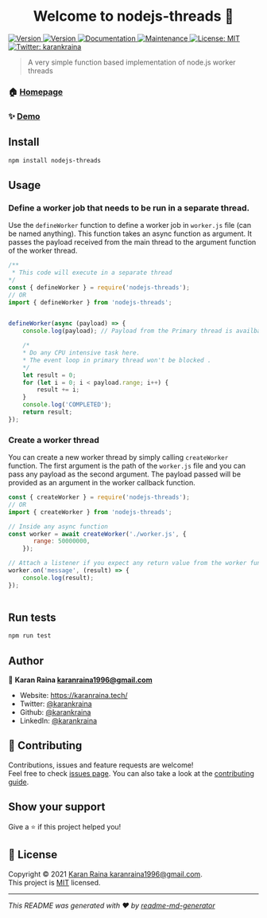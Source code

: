 <h1 align="center">Welcome to nodejs-threads 👋</h1>
<p>
  <a href="https://circleci.com/gh/karankraina/nodejs-threads/tree/main.svg?style=svg" target="_blank">
    <img alt="Version" src="https://circleci.com/gh/karankraina/nodejs-threads/tree/main.svg?style=svg">
  </a>
  <a href="https://www.npmjs.com/package/nodejs-threads" target="_blank">
    <img alt="Version" src="https://img.shields.io/npm/v/nodejs-threads.svg">
  </a>
  <a href="https://github.com/karankraina/nodejs-threads#readme" target="_blank">
    <img alt="Documentation" src="https://img.shields.io/badge/documentation-yes-brightgreen.svg" />
  </a>
  <a href="https://github.com/karankraina/nodejs-threads/graphs/commit-activity" target="_blank">
    <img alt="Maintenance" src="https://img.shields.io/badge/Maintained%3F-yes-green.svg" />
  </a>
  <a href="https://github.com/karankraina/nodejs-threads/blob/master/LICENSE" target="_blank">
    <img alt="License: MIT" src="https://img.shields.io/github/license/karankraina/nodejs-threads" />
  </a>
  <a href="https://twitter.com/karankraina" target="_blank">
    <img alt="Twitter: karankraina" src="https://img.shields.io/twitter/follow/karankraina.svg?style=social" />
  </a>
</p>

> A very simple function based implementation of node.js worker threads

### 🏠 [Homepage](https://github.com/karankraina/nodejs-threads#readme)

### ✨ [Demo](https://replit.com/@karankraina/nodejs-threads)

## Install

```sh
npm install nodejs-threads
```

## Usage

### Define a worker job that needs to be run in a separate thread.

Use the ```defineWorker``` function to define a worker job in ```worker.js``` file (can be named anything). This function takes an async function as argument. It passes the payload received from the main thread to the argument function of the worker thread.

```javascript
/** 
 * This code will execute in a separate thread
*/
const { defineWorker } = require('nodejs-threads');
// OR
import { defineWorker } from 'nodejs-threads';


defineWorker(async (payload) => {
    console.log(payload); // Payload from the Primary thread is availbale here

    /*
    * Do any CPU intensive task here.
    * The event loop in primary thread won't be blocked .
    */
    let result = 0;
    for (let i = 0; i < payload.range; i++) {
        result += i;
    }
    console.log('COMPLETED');
    return result;
});
```

### Create a worker thread

You can create a new worker thread by simply calling ```createWorker``` function. The first argument is the path of the ```worker.js``` file and you can pass any payload as the second argument. The payload passed will be provided as an argument in the worker callback function.

```javascript
const { createWorker } = require('nodejs-threads');
// OR
import { createWorker } from 'nodejs-threads';

// Inside any async function
const worker = await createWorker('./worker.js', {
       range: 50000000,
    });

// Attach a listener if you expect any return value from the worker funcion
worker.on('message', (result) => {
    console.log(result);
});
    
```


## Run tests

```sh
npm run test
```

## Author

👤 **Karan Raina <karanraina1996@gmail.com>**

* Website: https://karanraina.tech/
* Twitter: [@karankraina](https://twitter.com/karankraina)
* Github: [@karankraina](https://github.com/karankraina)
* LinkedIn: [@karankraina](https://linkedin.com/in/karankraina)

## 🤝 Contributing

Contributions, issues and feature requests are welcome!<br />Feel free to check [issues page](https://github.com/karankraina/nodejs-threads/issues). You can also take a look at the [contributing guide](https://github.com/karankraina/nodejs-threads/blob/master/CONTRIBUTING.md).

## Show your support

Give a ⭐️ if this project helped you!

## 📝 License

Copyright © 2021 [Karan Raina <karanraina1996@gmail.com>](https://github.com/karankraina).<br />
This project is [MIT](https://github.com/karankraina/nodejs-threads/blob/main/LICENSE) licensed.

***
_This README was generated with ❤️ by [readme-md-generator](https://github.com/kefranabg/readme-md-generator)_
